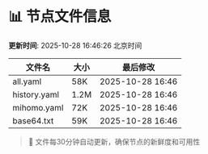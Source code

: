 # 📊 节点文件信息

**更新时间**: 2025-10-28 16:46:26 北京时间

| 文件名 | 大小 | 最后修改 |
|--------|------|----------|
| all.yaml | 58K | 2025-10-28 16:46 |
| history.yaml | 1.2M | 2025-10-28 16:46 |
| mihomo.yaml | 72K | 2025-10-28 16:46 |
| base64.txt | 59K | 2025-10-28 16:46 |

> 🔄 文件每30分钟自动更新，确保节点的新鲜度和可用性
